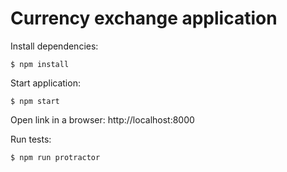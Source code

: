 # Currency exchange application

Install dependencies:

``$ npm install``

Start application:

``$ npm start``

Open link in a browser: http://localhost:8000

Run tests:

``$ npm run protractor``